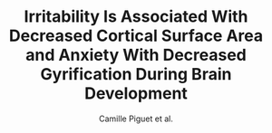 ---
cat: gaia
subcat: signature
bestof: false
author: Camille Piguet et al.
title: Irritability Is Associated With Decreased Cortical Surface Area and Anxiety With Decreased Gyrification During Brain Development
journal: Frontiers in Psychiatry
year: 2021
type: article
doi: 10.3389/fpsyt.2021.744419
---